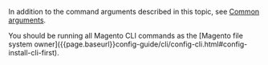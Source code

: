 <div markdown="1">

In addition to the command arguments described in this topic, see <a href="{{page.baseurl}}config-guide/cli/config-cli-subcommands.html#config-cli-subcommands-common">Common arguments</a>.

<div class="bs-callout bs-callout-warning" markdown="1">
You should be running all Magento CLI commands as the [Magento file system owner]({{page.baseurl}}config-guide/cli/config-cli.html#config-install-cli-first).
</div>
